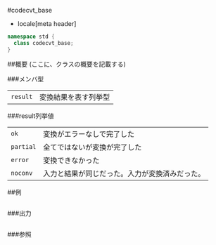 #codecvt_base
* locale[meta header]

```cpp
namespace std {
  class codecvt_base;
}
```

##概要
(ここに、クラスの概要を記載する)

###メンバ型

| | |
|---------------------|--------------------------------|
| `result` | 変換結果を表す列挙型 |

###result列挙値

| | |
|----------------------|-----------------------------------------------------------------------|
| `ok` | 変換がエラーなしで完了した |
| `partial` | 全てではないが変換が完了した |
| `error` | 変換できなかった |
| `noconv` | 入力と結果が同じだった。入力が変換済みだった。 |


##例
```cpp
```

###出力
```
```

###参照
